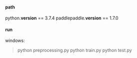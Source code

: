 #### path
python.__version__ == 3.7.4
paddlepaddle.__version__ == 1.7.0

#### run
windows:
> python preprocessing.py
> python train.py 
> python test.py
